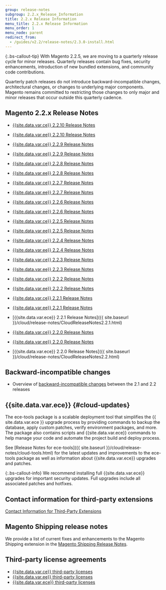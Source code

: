 ```yaml
---
group: release-notes
subgroup: 2.2.x_Release_Information
title: 2.2.x Release Information
menu_title: 2.2.x Release Information
menu_order: 1
menu_node: parent
redirect_from:
  - /guides/v2.2/release-notes/2.3.0-install.html
---
```


{:.bs-callout-tip}
With Magento 2.2.5, we are moving to a quarterly release cycle for  minor releases. Quarterly releases contain bug fixes, security enhancements, introduction of new bundled extensions, and community code contributions.

Quarterly patch releases do not introduce backward-incompatible changes, architectural changes, or changes to underlying major components. Magento remains committed to restricting those changes to only major and minor releases that occur outside this quarterly cadence.

## Magento 2.2.x Release Notes

*  [{{site.data.var.ce}} 2.2.10 Release Notes]({{page.baseurl}}/release-notes/release-notes-2-2-10-open-source.html)
*  [{{site.data.var.ee}} 2.2.10 Release Notes]({{page.baseurl}}/release-notes/release-notes-2-2-10-commerce.html)

*  [{{site.data.var.ce}} 2.2.9 Release Notes]({{page.baseurl}}/release-notes/ReleaseNotes2.2.9CE.html)
*  [{{site.data.var.ee}} 2.2.9 Release Notes]({{page.baseurl}}/release-notes/ReleaseNotes2.2.9EE.html)

*  [{{site.data.var.ce}} 2.2.8 Release Notes]({{page.baseurl}}/release-notes/ReleaseNotes2.2.8CE.html)
*  [{{site.data.var.ee}} 2.2.8 Release Notes]({{page.baseurl}}/release-notes/ReleaseNotes2.2.8EE.html)

*  [{{site.data.var.ce}} 2.2.7 Release Notes]({{page.baseurl}}/release-notes/ReleaseNotes2.2.7CE.html)
*  [{{site.data.var.ee}} 2.2.7 Release Notes]({{page.baseurl}}/release-notes/ReleaseNotes2.2.7EE.html)

*  [{{site.data.var.ce}} 2.2.6 Release Notes]({{page.baseurl}}/release-notes/ReleaseNotes2.2.6CE.html)
*  [{{site.data.var.ee}} 2.2.6 Release Notes]({{page.baseurl}}/release-notes/ReleaseNotes2.2.6EE.html)

*  [{{site.data.var.ce}} 2.2.5 Release Notes]({{page.baseurl}}/release-notes/ReleaseNotes2.2.5CE.html)
*  [{{site.data.var.ee}} 2.2.5 Release Notes]({{page.baseurl}}/release-notes/ReleaseNotes2.2.5EE.html)

*  [{{site.data.var.ce}} 2.2.4 Release Notes]({{page.baseurl}}/release-notes/ReleaseNotes2.2.4CE.html)
*  [{{site.data.var.ee}} 2.2.4 Release Notes]({{page.baseurl}}/release-notes/ReleaseNotes2.2.4EE.html)

*  [{{site.data.var.ce}} 2.2.3 Release Notes]({{page.baseurl}}/release-notes/ReleaseNotes2.2.3CE.html)
*  [{{site.data.var.ee}} 2.2.3 Release Notes]({{page.baseurl}}/release-notes/ReleaseNotes2.2.3EE.html)

*  [{{site.data.var.ce}} 2.2.2 Release Notes]({{page.baseurl}}/release-notes/ReleaseNotes2.2.2CE.html)
*  [{{site.data.var.ee}} 2.2.2 Release Notes]({{page.baseurl}}/release-notes/ReleaseNotes2.2.2EE.html)

*  [{{site.data.var.ce}} 2.2.1 Release Notes]({{page.baseurl}}/release-notes/ReleaseNotes2.2.1CE.html)
*  [{{site.data.var.ee}} 2.2.1 Release Notes]({{page.baseurl}}/release-notes/ReleaseNotes2.2.1EE.html)
*  [{{site.data.var.ece}} 2.2.1 Release Notes]({{ site.baseurl }}/cloud/release-notes/CloudReleaseNotes2.2.1.html)

*  [{{site.data.var.ce}} 2.2.0 Release Notes]({{page.baseurl}}/release-notes/ReleaseNotes2.2.0CE.html)
*  [{{site.data.var.ee}} 2.2.0 Release Notes]({{page.baseurl}}/release-notes/ReleaseNotes2.2.0EE.html)
*  [{{site.data.var.ece}} 2.2.0 Release Notes]({{ site.baseurl }}/cloud/release-notes/CloudReleaseNotes2.2.html)

## Backward-incompatible changes

*  Overview of [backward-incompatible changes]({{page.baseurl}}/release-notes/backward-incompatible-changes/index.html) between the 2.1 and 2.2 releases

## {{site.data.var.ece}} {#cloud-updates}

The ece-tools package is a scalable deployment tool that simplifies the {{ site.data.var.ece }} upgrade process by providing commands to backup the database, apply custom patches, verify environment packages, and more. The package also contains scripts and {{site.data.var.ece}} commands to help manage your code and automate the project build and deploy process.

See [Release Notes for ece-tools]({{ site.baseurl }}/cloud/release-notes/cloud-tools.html) for the latest updates and improvements to the ece-tools package as well as information about {{site.data.var.ece}} upgrades and patches.

 {:.bs-callout-info}
We recommend installing full {{site.data.var.ece}} upgrades for important security updates. Full upgrades include all associated patches and hotfixes.

## Contact information for third-party extensions

[Contact Information for Third-Party Extensions]({{page.baseurl}}/release-notes/cbe-support-info.html)

## Magento Shipping release notes

We provide a list of current fixes and enhancements to the Magento Shipping extension in the [Magento Shipping Release Notes]({{page.baseurl}}/release-notes/ReleaseNotesMagentoShipping2.2.x.html).

## Third-party license agreements

*  [{{site.data.var.ce}} third-party licenses]({{page.baseurl}}/release-notes/packages-open-source.html)
*  [{{site.data.var.ee}} third-party licenses]({{page.baseurl}}/release-notes/packages-commerce.html)
*  [{{site.data.var.ece}} third-party licenses]({{page.baseurl}}/release-notes/packages-cloud.html)
